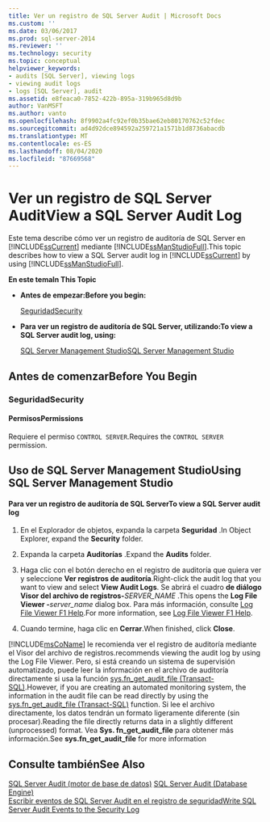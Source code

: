```yaml
---
title: Ver un registro de SQL Server Audit | Microsoft Docs
ms.custom: ''
ms.date: 03/06/2017
ms.prod: sql-server-2014
ms.reviewer: ''
ms.technology: security
ms.topic: conceptual
helpviewer_keywords:
- audits [SQL Server], viewing logs
- viewing audit logs
- logs [SQL Server], audit
ms.assetid: e8feaca0-7852-422b-895a-319b965d8d9b
author: VanMSFT
ms.author: vanto
ms.openlocfilehash: 8f9902a4fc92ef0b35bae62eb80170762c52fdec
ms.sourcegitcommit: ad4d92dce894592a259721a1571b1d8736abacdb
ms.translationtype: MT
ms.contentlocale: es-ES
ms.lasthandoff: 08/04/2020
ms.locfileid: "87669568"
---
```

# <a name="view-a-sql-server-audit-log"></a><span data-ttu-id="39e71-102">Ver un registro de SQL Server Audit</span><span class="sxs-lookup"><span data-stu-id="39e71-102">View a SQL Server Audit Log</span></span>
  <span data-ttu-id="39e71-103">Este tema describe cómo ver un registro de auditoría de SQL Server en [!INCLUDE[ssCurrent](../../../includes/sscurrent-md.md)] mediante [!INCLUDE[ssManStudioFull](../../../includes/ssmanstudiofull-md.md)].</span><span class="sxs-lookup"><span data-stu-id="39e71-103">This topic describes how to view a SQL Server audit log in [!INCLUDE[ssCurrent](../../../includes/sscurrent-md.md)] by using [!INCLUDE[ssManStudioFull](../../../includes/ssmanstudiofull-md.md)].</span></span>  
  
 <span data-ttu-id="39e71-104">**En este tema**</span><span class="sxs-lookup"><span data-stu-id="39e71-104">**In This Topic**</span></span>  
  
-   <span data-ttu-id="39e71-105">**Antes de empezar:**</span><span class="sxs-lookup"><span data-stu-id="39e71-105">**Before you begin:**</span></span>  
  
     [<span data-ttu-id="39e71-106">Seguridad</span><span class="sxs-lookup"><span data-stu-id="39e71-106">Security</span></span>](#Security)  
  
-   <span data-ttu-id="39e71-107">**Para ver un registro de auditoría de SQL Server, utilizando:**</span><span class="sxs-lookup"><span data-stu-id="39e71-107">**To view a SQL Server audit log, using:**</span></span>  
  
     [<span data-ttu-id="39e71-108">SQL Server Management Studio</span><span class="sxs-lookup"><span data-stu-id="39e71-108">SQL Server Management Studio</span></span>](#SSMSProcedure)  
  
##  <a name="before-you-begin"></a><a name="BeforeYouBegin"></a> <span data-ttu-id="39e71-109">Antes de comenzar</span><span class="sxs-lookup"><span data-stu-id="39e71-109">Before You Begin</span></span>  
  
###  <a name="security"></a><a name="Security"></a> <span data-ttu-id="39e71-110">Seguridad</span><span class="sxs-lookup"><span data-stu-id="39e71-110">Security</span></span>  
  
####  <a name="permissions"></a><a name="Permissions"></a> <span data-ttu-id="39e71-111">Permisos</span><span class="sxs-lookup"><span data-stu-id="39e71-111">Permissions</span></span>  
 <span data-ttu-id="39e71-112">Requiere el permiso `CONTROL SERVER`.</span><span class="sxs-lookup"><span data-stu-id="39e71-112">Requires the `CONTROL SERVER` permission.</span></span>  
  
##  <a name="using-sql-server-management-studio"></a><a name="SSMSProcedure"></a> <span data-ttu-id="39e71-113">Uso de SQL Server Management Studio</span><span class="sxs-lookup"><span data-stu-id="39e71-113">Using SQL Server Management Studio</span></span>  
  
#### <a name="to-view-a-sql-server-audit-log"></a><span data-ttu-id="39e71-114">Para ver un registro de auditoría de SQL Server</span><span class="sxs-lookup"><span data-stu-id="39e71-114">To view a SQL Server audit log</span></span>  
  
1.  <span data-ttu-id="39e71-115">En el Explorador de objetos, expanda la carpeta **Seguridad** .</span><span class="sxs-lookup"><span data-stu-id="39e71-115">In Object Explorer, expand the **Security** folder.</span></span>  
  
2.  <span data-ttu-id="39e71-116">Expanda la carpeta **Auditorías** .</span><span class="sxs-lookup"><span data-stu-id="39e71-116">Expand the **Audits** folder.</span></span>  
  
3.  <span data-ttu-id="39e71-117">Haga clic con el botón derecho en el registro de auditoría que quiera ver y seleccione **Ver registros de auditoría**.</span><span class="sxs-lookup"><span data-stu-id="39e71-117">Right-click the audit log that you want to view and select **View Audit Logs**.</span></span> <span data-ttu-id="39e71-118">Se abrirá el cuadro **de diálogo Visor del archivo de registros-**_SERVER_NAME_ .</span><span class="sxs-lookup"><span data-stu-id="39e71-118">This opens the **Log File Viewer -**_server_name_ dialog box.</span></span> <span data-ttu-id="39e71-119">Para más información, consulte [Log File Viewer F1 Help](../../logs/log-file-viewer-f1-help.md).</span><span class="sxs-lookup"><span data-stu-id="39e71-119">For more information, see [Log File Viewer F1 Help](../../logs/log-file-viewer-f1-help.md).</span></span>  
  
4.  <span data-ttu-id="39e71-120">Cuando termine, haga clic en **Cerrar**.</span><span class="sxs-lookup"><span data-stu-id="39e71-120">When finished, click **Close**.</span></span>  
  
 [!INCLUDE[msCoName](../../../includes/msconame-md.md)] <span data-ttu-id="39e71-121">le recomienda ver el registro de auditoría mediante el Visor del archivo de registros.</span><span class="sxs-lookup"><span data-stu-id="39e71-121">recommends viewing the audit log by using the Log File Viewer.</span></span> <span data-ttu-id="39e71-122">Pero, si está creando un sistema de supervisión automatizado, puede leer la información en el archivo de auditoría directamente si usa la función [sys.fn_get_audit_file &#40;Transact-SQL&#41;](/sql/relational-databases/system-functions/sys-fn-get-audit-file-transact-sql).</span><span class="sxs-lookup"><span data-stu-id="39e71-122">However, if you are creating an automated monitoring system, the information in the audit file can be read directly by using the [sys.fn_get_audit_file &#40;Transact-SQL&#41;](/sql/relational-databases/system-functions/sys-fn-get-audit-file-transact-sql) function.</span></span> <span data-ttu-id="39e71-123">Si lee el archivo directamente, los datos tendrán un formato ligeramente diferente (sin procesar).</span><span class="sxs-lookup"><span data-stu-id="39e71-123">Reading the file directly returns data in a slightly different (unprocessed) format.</span></span> <span data-ttu-id="39e71-124">Vea **Sys. fn_get_audit_file** para obtener más información.</span><span class="sxs-lookup"><span data-stu-id="39e71-124">See **sys.fn_get_audit_file** for more information</span></span>  
  
## <a name="see-also"></a><span data-ttu-id="39e71-125">Consulte también</span><span class="sxs-lookup"><span data-stu-id="39e71-125">See Also</span></span>  
 <span data-ttu-id="39e71-126">[SQL Server Audit &#40;motor de base de datos&#41;](sql-server-audit-database-engine.md) </span><span class="sxs-lookup"><span data-stu-id="39e71-126">[SQL Server Audit &#40;Database Engine&#41;](sql-server-audit-database-engine.md) </span></span>  
 [<span data-ttu-id="39e71-127">Escribir eventos de SQL Server Audit en el registro de seguridad</span><span class="sxs-lookup"><span data-stu-id="39e71-127">Write SQL Server Audit Events to the Security Log</span></span>](write-sql-server-audit-events-to-the-security-log.md)  
  
  
